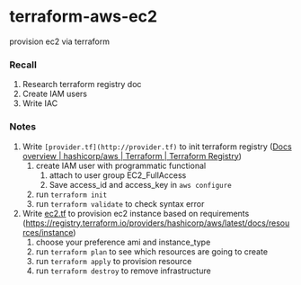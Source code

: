 # terraform-aws-ec2
provision ec2 via terraform

### Recall

1. Research terraform registry doc
2. Create IAM users
3. Write IAC

### Notes

1. Write `[provider.tf](http://provider.tf)` to init terraform registry ([Docs overview | hashicorp/aws | Terraform | Terraform Registry](https://registry.terraform.io/providers/hashicorp/aws/latest/docs))
    1. create IAM user with programmatic functional
        1. attach to user group EC2_FullAccess
        2. Save access_id and access_key in `aws configure`
    2. run `terraform init` 
    3. run `terraform validate` to check syntax error
2. Write [ec2.tf](http://ec2.tf) to provision ec2 instance based on requirements (https://registry.terraform.io/providers/hashicorp/aws/latest/docs/resources/instance)
    1. choose your preference ami and instance_type
    2. run `terraform plan` to see which resources are going to create
    3. run `terraform apply` to provision resource
    4. run `terraform destroy` to remove infrastructure
